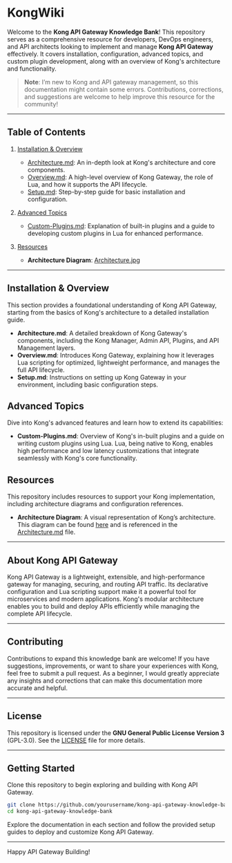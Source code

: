# KongWiki

Welcome to the **Kong API Gateway Knowledge Bank**! This repository serves as a comprehensive resource for developers, DevOps engineers, and API architects looking to implement and manage **Kong API Gateway** effectively. It covers installation, configuration, advanced topics, and custom plugin development, along with an overview of Kong's architecture and functionality.

> **Note**: I’m new to Kong and API gateway management, so this documentation might contain some errors. Contributions, corrections, and suggestions are welcome to help improve this resource for the community!

---

## Table of Contents

1. [Installation & Overview](#installation--overview)
   - [Architecture.md](1.%20Installation%20&%20Overview/Architecture.md): An in-depth look at Kong's architecture and core components.
   - [Overview.md](1.%20Installation%20&%20Overview/Overview.md): A high-level overview of Kong Gateway, the role of Lua, and how it supports the API lifecycle.
   - [Setup.md](1.%20Installation%20&%20Overview/Setup.md): Step-by-step guide for basic installation and configuration.

2. [Advanced Topics](#advanced-topics)
   - [Custom-Plugins.md](2.%20Advanced-Topics/Custom-Plugins.md): Explanation of built-in plugins and a guide to developing custom plugins in Lua for enhanced performance.

3. [Resources](#resources)
   - **Architecture Diagram**: [Architecture.jpg](z.Resources/Media/Architecture.jpg)

---

## Installation & Overview

This section provides a foundational understanding of Kong API Gateway, starting from the basics of Kong's architecture to a detailed installation guide.

- **Architecture.md**: A detailed breakdown of Kong Gateway's components, including the Kong Manager, Admin API, Plugins, and API Management layers.
- **Overview.md**: Introduces Kong Gateway, explaining how it leverages Lua scripting for optimized, lightweight performance, and manages the full API lifecycle.
- **Setup.md**: Instructions on setting up Kong Gateway in your environment, including basic configuration steps.

## Advanced Topics

Dive into Kong's advanced features and learn how to extend its capabilities:

- **Custom-Plugins.md**: Overview of Kong's in-built plugins and a guide on writing custom plugins using Lua. Lua, being native to Kong, enables high performance and low latency customizations that integrate seamlessly with Kong's core functionality.

## Resources

This repository includes resources to support your Kong implementation, including architecture diagrams and configuration references.

- **Architecture Diagram**: A visual representation of Kong’s architecture. This diagram can be found [here](z.Resources/Media/Architecture.jpg) and is referenced in the [Architecture.md](1.%20Installation%20&%20Overview/Architecture.md) file.

---

## About Kong API Gateway

Kong API Gateway is a lightweight, extensible, and high-performance gateway for managing, securing, and routing API traffic. Its declarative configuration and Lua scripting support make it a powerful tool for microservices and modern applications. Kong's modular architecture enables you to build and deploy APIs efficiently while managing the complete API lifecycle.

---

## Contributing

Contributions to expand this knowledge bank are welcome! If you have suggestions, improvements, or want to share your experiences with Kong, feel free to submit a pull request. As a beginner, I would greatly appreciate any insights and corrections that can make this documentation more accurate and helpful.

---

## License

This repository is licensed under the **GNU General Public License Version 3** (GPL-3.0). See the [LICENSE](LICENSE) file for more details.

---

## Getting Started

Clone this repository to begin exploring and building with Kong API Gateway.

```bash
git clone https://github.com/yourusername/kong-api-gateway-knowledge-bank.git
cd kong-api-gateway-knowledge-bank
```

Explore the documentation in each section and follow the provided setup guides to deploy and customize Kong API Gateway.

---

Happy API Gateway Building!
